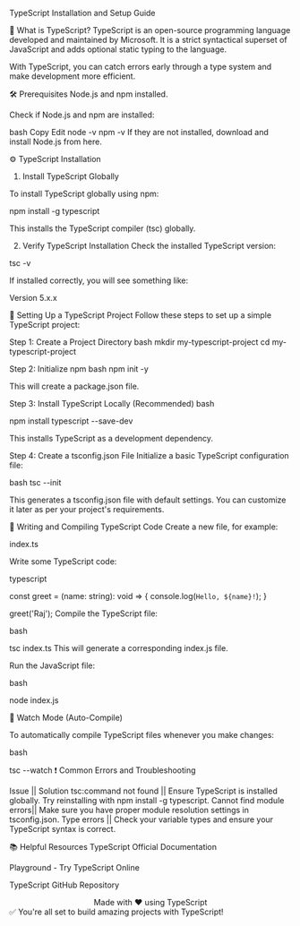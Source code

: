 TypeScript Installation and Setup Guide
<div align="center">

</div>
📌 What is TypeScript?
TypeScript is an open-source programming language developed and maintained by Microsoft.
It is a strict syntactical superset of JavaScript and adds optional static typing to the language.

With TypeScript, you can catch errors early through a type system and make development more efficient.

🛠 Prerequisites
Node.js and npm installed.

Check if Node.js and npm are installed:

bash
Copy
Edit
node -v
npm -v
If they are not installed, download and install Node.js from here.

⚙️ TypeScript Installation
1. Install TypeScript Globally

To install TypeScript globally using npm:

npm install -g typescript

This installs the TypeScript compiler (tsc) globally.

2. Verify TypeScript Installation
Check the installed TypeScript version:

tsc -v

If installed correctly, you will see something like:

Version 5.x.x

🚀 Setting Up a TypeScript Project
Follow these steps to set up a simple TypeScript project:

Step 1: Create a Project Directory
bash
mkdir my-typescript-project
cd my-typescript-project

Step 2: Initialize npm
bash
npm init -y

This will create a package.json file.

Step 3: Install TypeScript Locally (Recommended)
bash

npm install typescript --save-dev

This installs TypeScript as a development dependency.

Step 4: Create a tsconfig.json File
Initialize a basic TypeScript configuration file:

bash
tsc --init

This generates a tsconfig.json file with default settings. You can customize it later as per your project's requirements.

📝 Writing and Compiling TypeScript Code
Create a new file, for example:

index.ts

Write some TypeScript code:

typescript

const greet = (name: string): void => {
    console.log(`Hello, ${name}!`);
}

greet('Raj');
Compile the TypeScript file:

bash

tsc index.ts
This will generate a corresponding index.js file.

Run the JavaScript file:

bash

node index.js

🔄 Watch Mode (Auto-Compile)

To automatically compile TypeScript files whenever you make changes:

bash

tsc --watch
❗ Common Errors and Troubleshooting

Issue                    ||               	Solution
tsc:command not found	 ||                 Ensure TypeScript is installed globally. Try reinstalling with npm install -g typescript.
Cannot find module errors||                 Make sure you have proper module resolution settings in tsconfig.json.
Type errors	             ||                 Check your variable types and ensure your TypeScript syntax is correct.

📚 Helpful Resources
TypeScript Official Documentation

Playground - Try TypeScript Online

TypeScript GitHub Repository

<div align="center">
Made with ❤️ using TypeScript

</div>
✅ You're all set to build amazing projects with TypeScript!